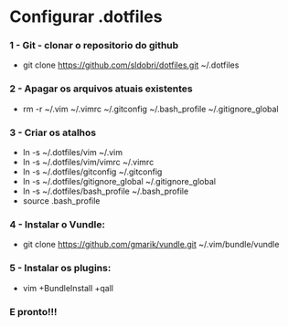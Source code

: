 
# Configurar .dotfiles 

### 1 - Git - clonar o repositorio do github
* git clone https://github.com/sldobri/dotfiles.git ~/.dotfiles

### 2 - Apagar os arquivos atuais existentes
* rm -r ~/.vim ~/.vimrc ~/.gitconfig ~/.bash\_profile ~/.gitignore\_global

### 3 - Criar os atalhos
* ln -s ~/.dotfiles/vim ~/.vim
* ln -s ~/.dotfiles/vim/vimrc ~/.vimrc
* ln -s ~/.dotfiles/gitconfig ~/.gitconfig
* ln -s ~/.dotfiles/gitignore\_global ~/.gitignore\_global
* ln -s ~/.dotfiles/bash\_profile ~/.bash_profile
* source .bash_profile

### 4 - Instalar o Vundle:
* git clone https://github.com/gmarik/vundle.git ~/.vim/bundle/vundle

### 5 - Instalar os plugins:
* vim +BundleInstall +qall

### E pronto!!!
